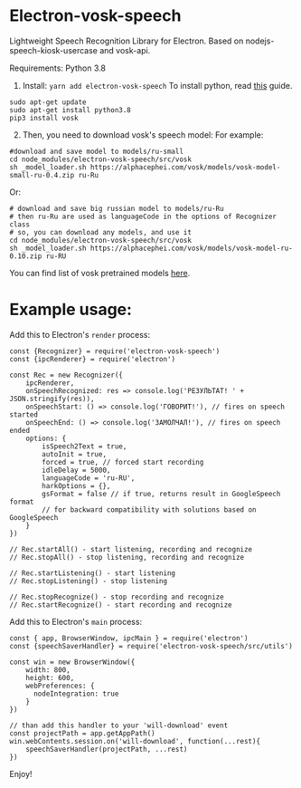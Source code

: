 # Electron-vosk-speech
Lightweight Speech Recognition Library for Electron. Based on nodejs-speech-kiosk-usercase and vosk-api.

Requirements: Python 3.8

1. Install:
`yarn add electron-vosk-speech`
To install python, read [this](https://realpython.com/installing-python/) guide.
```
sudo apt-get update
sudo apt-get install python3.8
pip3 install vosk
```

2. Then, you need to download vosk's speech model:
For example:
```
#download and save model to models/ru-small
cd node_modules/electron-vosk-speech/src/vosk
sh _model_loader.sh https://alphacephei.com/vosk/models/vosk-model-small-ru-0.4.zip ru-Ru
```

Or:
```
# download and save big russian model to models/ru-Ru
# then ru-Ru are used as languageCode in the options of Recognizer class
# so, you can download any models, and use it
cd node_modules/electron-vosk-speech/src/vosk
sh _model_loader.sh https://alphacephei.com/vosk/models/vosk-model-ru-0.10.zip ru-RU
```
You can find list of vosk pretrained models [here](https://alphacephei.com/vosk/models.html).


# Example usage:
Add this to Electron's `render` process:

```
const {Recognizer} = require('electron-vosk-speech')
const {ipcRenderer} = require('electron')

const Rec = new Recognizer({
	ipcRenderer, 
	onSpeechRecognized: res => console.log('РЕЗУЛЬТАТ! ' + JSON.stringify(res)), 
	onSpeechStart: () => console.log('ГОВОРИТ!'), // fires on speech started
	onSpeechEnd: () => console.log('ЗАМОЛЧАЛ!'), // fires on speech ended
	options: {
		isSpeech2Text = true,
		autoInit = true,
		forced = true, // forced start recording
		idleDelay = 5000,
		languageCode = 'ru-RU',
		harkOptions = {},
		gsFormat = false // if true, returns result in GoogleSpeech format
		// for backward compatibility with solutions based on GoogleSpeech
	}
})

// Rec.startAll() - start listening, recording and recognize
// Rec.stopAll() - stop listening, recording and recognize

// Rec.startListening() - start listening
// Rec.stopListening() - stop listening

// Rec.stopRecognize() - stop recording and recognize
// Rec.startRecognize() - start recording and recognize
```

Add this to Electron's `main` process:
```
const { app, BrowserWindow, ipcMain } = require('electron')
const {speechSaverHandler} = require('electron-vosk-speech/src/utils')

const win = new BrowserWindow({
    width: 800,
    height: 600,
    webPreferences: {
      nodeIntegration: true
    }
})

// than add this handler to your 'will-download' event
const projectPath = app.getAppPath()
win.webContents.session.on('will-download', function(...rest){
	speechSaverHandler(projectPath, ...rest)
})
```
Enjoy!